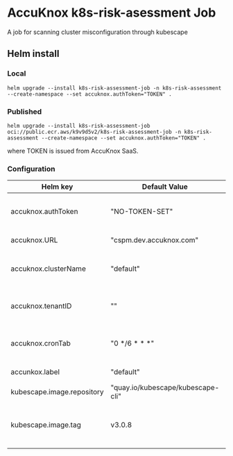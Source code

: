 # AccuKnox k8s-risk-asessment Job

A job for scanning cluster misconfiguration through kubescape

## Helm install

### Local

```
helm upgrade --install k8s-risk-assessment-job -n k8s-risk-assessment --create-namespace --set accuknox.authToken="TOKEN" .
```

### Published

```
helm upgrade --install k8s-risk-assessment-job oci://public.ecr.aws/k9v9d5v2/k8s-risk-assessment-job -n k8s-risk-assessment --create-namespace --set accuknox.authToken="TOKEN" .
```

where TOKEN is issued from AccuKnox SaaS.

### Configuration

| Helm key | Default Value | Description | Required |
|----------|---------------|-------------| -------- |
| accuknox.authToken | "NO-TOKEN-SET" | Auth token from AccuKnox SaaS | YES |
| accuknox.URL | "cspm.dev.accuknox.com" | URL of the environment | YES |
| accuknox.clusterName | "default" | name of the cluster | YES (auto-populated by SaaS) |
| accuknox.tenantID | "" | ID of AccuKnox tenant | YES (auto-populated by SaaS) |
| accuknox.cronTab | "0 */6 * * *" | cron tab for the job - timezone: UTC | NO |
| accunkox.label | "default" | label of the cluster | NO |
| kubescape.image.repository | "quay.io/kubescape/kubescape-cli" | kubescape image repo | NO |
| kubescape.image.tag | v3.0.8 | kubescape version - taken from appVersion by default | NO |
